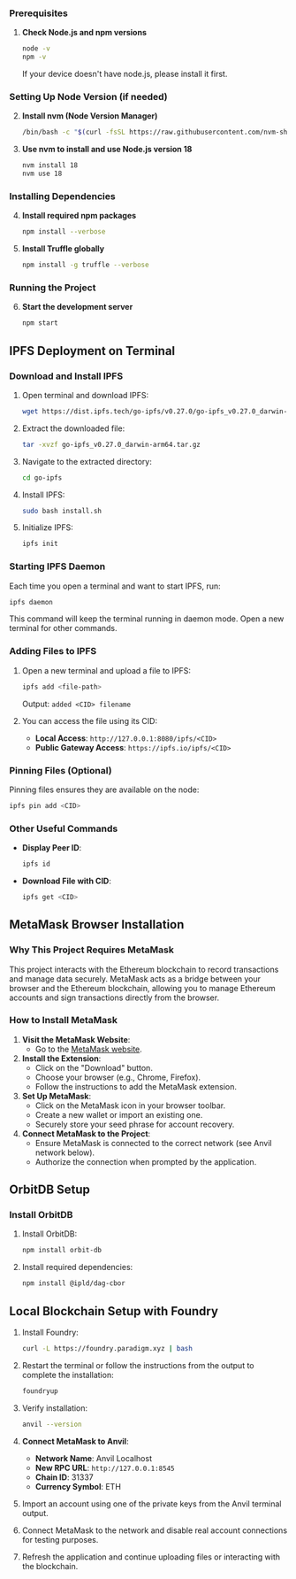 ### Prerequisites

1. **Check Node.js and npm versions**
    ```sh
    node -v
    npm -v
    ```
    If your device doesn't have node.js, please install it first.

### Setting Up Node Version (if needed)

2. **Install nvm (Node Version Manager)**
    ```sh
    /bin/bash -c "$(curl -fsSL https://raw.githubusercontent.com/nvm-sh/nvm/v0.39.2/install.sh)"
    ```

3. **Use nvm to install and use Node.js version 18**
    ```sh
    nvm install 18
    nvm use 18
    ```

### Installing Dependencies

4. **Install required npm packages**
    ```sh
    npm install --verbose
    ```

5. **Install Truffle globally**
    ```sh
    npm install -g truffle --verbose
    ```

### Running the Project

6. **Start the development server**
    ```sh
    npm start
    ```

## IPFS Deployment on Terminal

### Download and Install IPFS

1. Open terminal and download IPFS:
    ```sh
    wget https://dist.ipfs.tech/go-ipfs/v0.27.0/go-ipfs_v0.27.0_darwin-arm64.tar.gz
    ```

2. Extract the downloaded file:
    ```sh
    tar -xvzf go-ipfs_v0.27.0_darwin-arm64.tar.gz
    ```

3. Navigate to the extracted directory:
    ```sh
    cd go-ipfs
    ```

4. Install IPFS:
    ```sh
    sudo bash install.sh
    ```

5. Initialize IPFS:
    ```sh
    ipfs init
    ```

### Starting IPFS Daemon

Each time you open a terminal and want to start IPFS, run:
```sh
ipfs daemon
```
This command will keep the terminal running in daemon mode. Open a new terminal for other commands.

### Adding Files to IPFS

1. Open a new terminal and upload a file to IPFS:
    ```sh
    ipfs add <file-path>
    ```
    Output: `added <CID> filename`

2. You can access the file using its CID:
    - **Local Access**: `http://127.0.0.1:8080/ipfs/<CID>`
    - **Public Gateway Access**: `https://ipfs.io/ipfs/<CID>`

### Pinning Files (Optional)

Pinning files ensures they are available on the node:
```sh
ipfs pin add <CID>
```

### Other Useful Commands

- **Display Peer ID**:
    ```sh
    ipfs id
    ```
- **Download File with CID**:
    ```sh
    ipfs get <CID>
    ```

## MetaMask Browser Installation

### Why This Project Requires MetaMask

This project interacts with the Ethereum blockchain to record transactions and manage data securely. MetaMask acts as a bridge between your browser and the Ethereum blockchain, allowing you to manage Ethereum accounts and sign transactions directly from the browser.

### How to Install MetaMask

1. **Visit the MetaMask Website**:
    - Go to the [MetaMask website](https://metamask.io/).
2. **Install the Extension**:
    - Click on the "Download" button.
    - Choose your browser (e.g., Chrome, Firefox).
    - Follow the instructions to add the MetaMask extension.
3. **Set Up MetaMask**:
    - Click on the MetaMask icon in your browser toolbar.
    - Create a new wallet or import an existing one.
    - Securely store your seed phrase for account recovery.
4. **Connect MetaMask to the Project**:
    - Ensure MetaMask is connected to the correct network (see Anvil network below).
    - Authorize the connection when prompted by the application.

## OrbitDB Setup

### Install OrbitDB

1. Install OrbitDB:
    ```sh
    npm install orbit-db
    ```

2. Install required dependencies:
    ```sh
    npm install @ipld/dag-cbor
    ```

## Local Blockchain Setup with Foundry

1. Install Foundry:
    ```sh
    curl -L https://foundry.paradigm.xyz | bash
    ```

2. Restart the terminal or follow the instructions from the output to complete the installation:
    ```sh
    foundryup
    ```

3. Verify installation:
    ```sh
    anvil --version
    ```

4. **Connect MetaMask to Anvil**:
    - **Network Name**: Anvil Localhost
    - **New RPC URL**: `http://127.0.0.1:8545`
    - **Chain ID**: 31337
    - **Currency Symbol**: ETH

5. Import an account using one of the private keys from the Anvil terminal output.

6. Connect MetaMask to the network and disable real account connections for testing purposes.

7. Refresh the application and continue uploading files or interacting with the blockchain.
